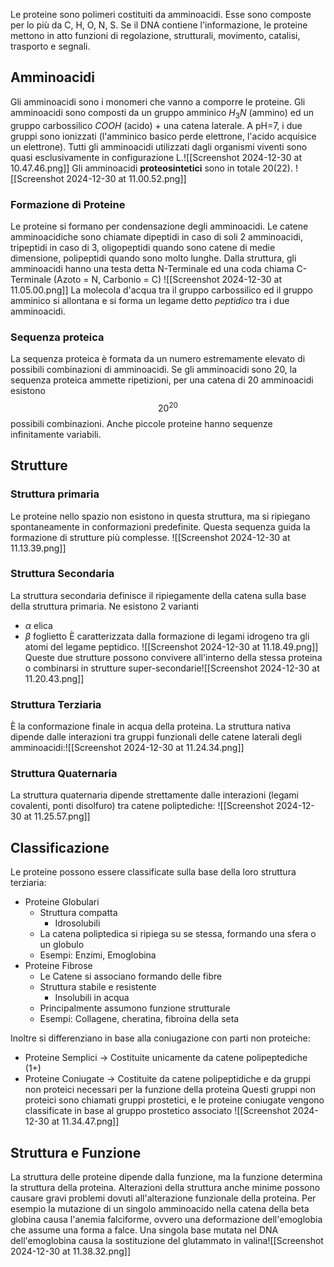 Le proteine sono polimeri costituiti da amminoacidi. Esse sono composte per lo più da C, H, O, N, S.
Se il DNA contiene l'informazione, le proteine mettono in atto funzioni di regolazione, strutturali, movimento, catalisi, trasporto e segnali.

## Amminoacidi
Gli amminoacidi sono i monomeri che vanno a comporre le proteine. Gli amminoacidi sono composti da un gruppo amminico $H_3N$ (ammino) ed un gruppo carbossilico $COOH$ (acido) + una catena laterale.  A pH=7, i due gruppi sono ionizzati (l'amminico basico perde elettrone, l'acido acquisice un elettrone).
Tutti gli amminoacidi utilizzati dagli organismi viventi sono quasi esclusivamente in configurazione L.![[Screenshot 2024-12-30 at 10.47.46.png]]
Gli amminoacidi **proteosintetici** sono in totale 20(22).
![[Screenshot 2024-12-30 at 11.00.52.png]]
### Formazione di Proteine
Le proteine si formano per condensazione degli amminoacidi.
Le catene amminoacidiche sono chiamate dipeptidi in caso di soli 2 amminoacidi, tripeptidi in caso di 3, oligopeptidi quando sono catene di medie dimensione, polipeptidi quando sono molto lunghe.
Dalla struttura, gli amminoacidi hanno una testa detta N-Terminale ed una coda chiama C-Terminale (Azoto = N, Carbonio = C)
![[Screenshot 2024-12-30 at 11.05.00.png]]
La molecola d'acqua tra il gruppo carbossilico ed il gruppo amminico si allontana e si forma un legame detto *peptidico* tra i due amminoacidi.

### Sequenza proteica
La sequenza proteica è formata da un numero estremamente elevato di possibili combinazioni di amminoacidi.
Se gli amminoacidi sono 20, la sequenza proteica ammette ripetizioni, per una catena di 20 amminoacidi esistono$$20^{20}$$
possibili combinazioni. Anche piccole proteine hanno sequenze infinitamente variabili.

## Strutture

### Struttura primaria
Le proteine nello spazio non esistono in questa struttura, ma si ripiegano spontaneamente in conformazioni predefinite. Questa sequenza guida la formazione di strutture più complesse.
![[Screenshot 2024-12-30 at 11.13.39.png]]

### Struttura Secondaria
La struttura secondaria definisce il ripiegamente della catena sulla base della struttura primaria. Ne esistono 2 varianti
- $\alpha$ elica
- $\beta$ foglietto
È caratterizzata dalla formazione di legami idrogeno tra gli atomi del legame peptidico.
![[Screenshot 2024-12-30 at 11.18.49.png]]
Queste due strutture possono convivere all'interno della stessa proteina o combinarsi in strutture super-secondarie![[Screenshot 2024-12-30 at 11.20.43.png]]

### Struttura Terziaria
È la conformazione finale in acqua della proteina.
La struttura nativa dipende dalle interazioni tra gruppi funzionali delle catene laterali degli amminoacidi:![[Screenshot 2024-12-30 at 11.24.34.png]]

### Struttura Quaternaria
La struttura quaternaria dipende strettamente dalle interazioni (legami covalenti, ponti disolfuro) tra catene poliptediche:
![[Screenshot 2024-12-30 at 11.25.57.png]]

## Classificazione
Le proteine possono essere classificate sulla base della loro struttura terziaria:
- Proteine Globulari
	- Struttura compatta
		- Idrosolubili
	- La catena poliptedica si ripiega su se stessa, formando una sfera o un globulo
	- Esempi: Enzimi, Emoglobina
- Proteine Fibrose
	- Le Catene si associano formando delle fibre
	- Struttura stabile e resistente
		- Insolubili in acqua
	- Principalmente assumono funzione strutturale
	- Esempi: Collagene, cheratina, fibroina della seta

Inoltre si differenziano in base alla coniugazione con parti non proteiche:
- Proteine Semplici -> Costituite unicamente da catene polipeptediche (1+)
- Proteine Coniugate -> Costituite da catene polipeptidiche e da gruppi non proteici necessari per la funzione della proteina
Questi gruppi non proteici sono chiamati gruppi prostetici, e le proteine coniugate vengono classificate in base al gruppo prostetico associato
![[Screenshot 2024-12-30 at 11.34.47.png]]

## Struttura e Funzione
La struttura delle proteine dipende dalla funzione, ma la funzione determina la struttura della proteina.
Alterazioni della struttura anche minime possono causare gravi problemi dovuti all'alterazione funzionale della proteina.
Per esempio la mutazione di un singolo amminoacido nella catena della beta globina causa l'anemia falciforme, ovvero una deformazione dell'emoglobia che assume una forma a falce.
Una singola base mutata nel DNA dell'emoglobina causa la sostituzione del glutammato in valina![[Screenshot 2024-12-30 at 11.38.32.png]]